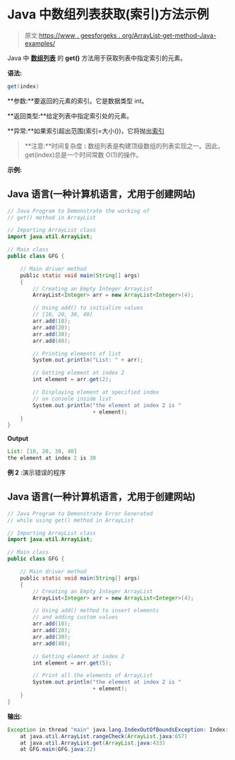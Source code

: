 # Java 中数组列表获取(索引)方法示例

> 原文:[https://www . geesforgeks . org/ArrayList-get-method-Java-examples/](https://www.geeksforgeeks.org/arraylist-get-method-java-examples/)

Java 中 [**数组列表**](https://www.geeksforgeeks.org/arraylist-in-java/) 的 **get()** 方法用于获取列表中指定索引的元素。

**语法:**

```java
get(index)
```

**参数:**要返回的元素的索引。它是数据类型 int。

**返回类型:**给定列表中指定索引处的元素。

**异常:**如果索引超出范围(索引=大小())，它将抛出[索引](https://www.geeksforgeeks.org/array-index-out-of-bounds-exception-in-java/)

> **注意:**时间复杂度 **:** 数组列表是构建顶级数组的列表实现之一。因此，get(index)总是一个时间常数 O(1)的操作。

**示例:**

## Java 语言(一种计算机语言，尤用于创建网站)

```java
// Java Program to Demonstrate the working of
// get() method in ArrayList

// Importing ArrayList class
import java.util.ArrayList;

// Main class
public class GFG {

    // Main driver method
    public static void main(String[] args)
    {
        // Creating an Empty Integer ArrayList
        ArrayList<Integer> arr = new ArrayList<Integer>(4);

        // Using add() to initialize values
        // [10, 20, 30, 40]
        arr.add(10);
        arr.add(20);
        arr.add(30);
        arr.add(40);

        // Printing elements of list
        System.out.println("List: " + arr);

        // Getting element at index 2
        int element = arr.get(2);

        // Displaying element at specified index
        // on console inside list
        System.out.println("the element at index 2 is "
                           + element);
    }
}
```

**Output**

```java
List: [10, 20, 30, 40]
the element at index 2 is 30
```

**例 2** :演示错误的程序

## Java 语言(一种计算机语言，尤用于创建网站)

```java
// Java Program to Demonstrate Error Generated
// while using get() method in ArrayList

// Importing ArrayList class
import java.util.ArrayList;

// Main class
public class GFG {

    // Main driver method
    public static void main(String[] args)
    {
        // Creating an Empty Integer ArrayList
        ArrayList<Integer> arr = new ArrayList<Integer>(4);

        // Using add() method to insert elements
        // and adding custom values
        arr.add(10);
        arr.add(20);
        arr.add(30);
        arr.add(40);

        // Getting element at index 2
        int element = arr.get(5);

        // Print all the elements of ArrayList
        System.out.println("the element at index 2 is "
                           + element);
    }
}
```

**输出:**

```java
Exception in thread "main" java.lang.IndexOutOfBoundsException: Index: 5, Size: 4
    at java.util.ArrayList.rangeCheck(ArrayList.java:657)
    at java.util.ArrayList.get(ArrayList.java:433)
    at GFG.main(GFG.java:22)
```